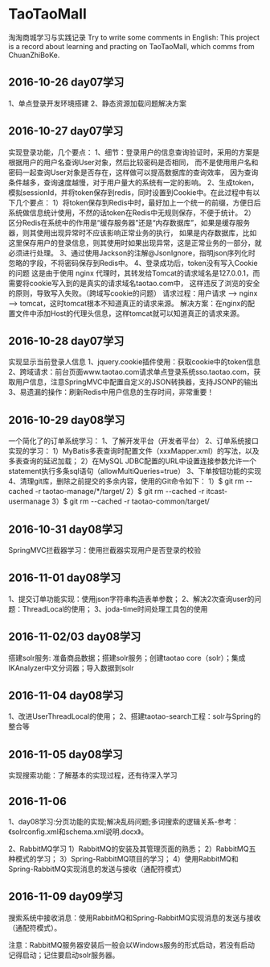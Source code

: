 # TaoTaoMall
淘淘商城学习与实践记录
Try to write some comments in English:
This project is a record about learning and practing on TaoTaoMall, which comms from ChuanZhiBoKe.

## 2016-10-26 day07学习
1、单点登录开发环境搭建
2、静态资源加载问题解决方案

## 2016-10-27 day07学习
实现登录功能，几个要点：
1、细节：登录用户的信息查询验证时，采用的方案是根据用户的用户名查询User对象，然后比较密码是否相同，
		而不是使用用户名和密码一起查询User对象是否存在，这样做可以提高数据库的查询效率，
		因为查询条件越多，查询速度越慢，对于用户量大的系统有一定的影响。
2、生成token，模拟sessionId，并将token保存到redis，同时设置到Cookie中。在此过程中有以下几个要点：
1）将token保存到Redis中时，最好加上一个统一的前缀，方便日后系统做信息统计使用，不然的话token在Redis中无规则保存，不便于统计。
2）区分Redis在系统中的作用是“缓存服务器”还是“内存数据库”，如果是缓存服务器，则其使用出现异常时不应该影响正常业务的执行，
	如果是内存数据库，比如这里保存用户的登录信息，则其使用时如果出现异常，这是正常业务的一部分，就必须进行处理。
3、通过使用Jackson的注解@JsonIgnore，指明json序列化时忽略的字段，不将密码保存到Redis中。
4、登录成功后，token没有写入Cookie的问题
	这是由于使用 nginx 代理时，其转发给Tomcat的请求域名是127.0.0.1，而需要将cookie写入到的是真实的请求域名taotao.com中，
	这样违反了浏览的安全的原则，导致写入失败。（跨域写cookie的问题）
	请求过程：用户请求 --> nginx --> tomcat，这时tomcat根本不知道真正的请求来源。
	解决方案：在nginx的配置文件中添加Host的代理头信息，这样tomcat就可以知道真正的请求来源。
	
## 2016-10-28 day07学习
实现显示当前登录人信息
1、jquery.cookie插件使用：获取cookie中的token信息
2、跨域请求：前台页面www.taotao.com请求单点登录系统sso.taotao.com，获取用户信息，注意SpringMVC中配置自定义的JSON转换器，支持JSONP的输出
3、易遗漏的操作：刷新Redis中用户信息的生存时间，非常重要！
## 2016-10-29 day08学习
一个简化了的订单系统学习：
1、了解开发平台（开发者平台）
2、订单系统接口实现的学习：
1）MyBatis多表查询时配置文件（xxxMapper.xml）的写法，以及多表查询的延迟加载；
2）在MySQL JDBC配置的URL中设置连接参数允许一个statement执行多条sql语句（allowMultiQueries=true）
3、下单按钮功能的实现
4、清理git库，删除之前提交的多余内容，使用的Git命令如下：
1）$ git rm --cached -r taotao-manage/*/target/
2）$ git rm --cached -r itcast-usermanage
3）$ git rm --cached -r taotao-common/target/

## 2016-10-31 day08学习
SpringMVC拦截器学习：使用拦截器实现用户是否登录的校验

## 2016-11-01 day08学习
1、提交订单功能实现：使用json字符串构造表单参数；
2、解决2次查询user的问题：ThreadLocal的使用；
3、joda-time时间处理工具包的使用

## 2016-11-02/03 day08学习
搭建solr服务:
准备商品数据；搭建solr服务；创建taotao core（solr）；集成IKAnalyzer中文分词器；导入数据到solr

## 2016-11-04 day08学习
1、改进UserThreadLocal的使用；
2、搭建taotao-search工程：solr与Spring的整合等

## 2016-11-05 day08学习
实现搜索功能：了解基本的实现过程，还有待深入学习

## 2016-11-06 
1、day08学习:分页功能的实现;解决乱码问题;多词搜索的逻辑关系-参考：《solrconfig.xml和schema.xml说明.docx》。

2、RabbitMQ学习
1）RabbitMQ的安装及其管理页面的熟悉；
2）RabbitMQ五种模式的学习；
3）Spring-RabbitMQ项目的学习；
4）使用RabbitMQ和Spring-RabbitMQ实现消息的发送与接收（通配符模式）

## 2016-11-09 day09学习
搜索系统中接收消息：使用RabbitMQ和Spring-RabbitMQ实现消息的发送与接收（通配符模式）。

注意：RabbitMQ服务器安装后一般会以Windows服务的形式启动，若没有启动记得启动；记住要启动solr服务器。